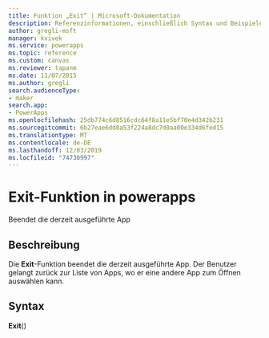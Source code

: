 ```yaml
---
title: Funktion „Exit“ | Microsoft-Dokumentation
description: Referenzinformationen, einschließlich Syntax und Beispielen, für die Funktion "Exit" in powerapps
author: gregli-msft
manager: kvivek
ms.service: powerapps
ms.topic: reference
ms.custom: canvas
ms.reviewer: tapanm
ms.date: 11/07/2015
ms.author: gregli
search.audienceType:
- maker
search.app:
- PowerApps
ms.openlocfilehash: 25db774c6d8516cdc64f8a11e5bf70e4d342b231
ms.sourcegitcommit: 6b27eae6dd8a53f224a8dc7d0aa00e334d6fed15
ms.translationtype: MT
ms.contentlocale: de-DE
ms.lasthandoff: 12/03/2019
ms.locfileid: "74730997"
---
```

# <a name="exit-function-in-power-apps"></a>Exit-Funktion in powerapps
Beendet die derzeit ausgeführte App

## <a name="description"></a>Beschreibung
Die **Exit**-Funktion beendet die derzeit ausgeführte App.  Der Benutzer gelangt zurück zur Liste von Apps, wo er eine andere App zum Öffnen auswählen kann.

## <a name="syntax"></a>Syntax
**Exit**()

